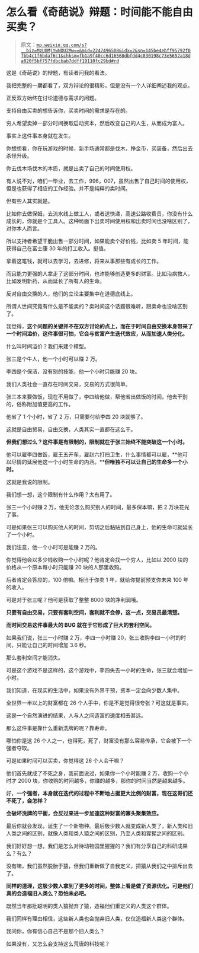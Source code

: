 # 怎么看《奇葩说》辩题：时间能不能自由买卖？

> 原文：[`mp.weixin.qq.com/s?__biz=MzU0MjYwNDU2Mw==&mid=2247496508&idx=2&sn=145be4ebff95792f0fbb4c1f6bdaf6c1&chksm=fb1a9f40cc6d16568dbfdd4c830198c73e5652a18da820f5bf757fdbcbab7ddff19110fc29bd#rd`](http://mp.weixin.qq.com/s?__biz=MzU0MjYwNDU2Mw==&mid=2247496508&idx=2&sn=145be4ebff95792f0fbb4c1f6bdaf6c1&chksm=fb1a9f40cc6d16568dbfdd4c830198c73e5652a18da820f5bf757fdbcbab7ddff19110fc29bd#rd)

这是《奇葩说》的辩题，有读者问我的看法。

我把完整的一期都看了，双方辩论的很精彩，但是没有一个人详细阐述我的观点。

正反双方始终在讨论道德与需求的问题。

支持自由买卖的想告诉你，买卖时间的需求是存在的。

穷人希望卖掉一部分时间换取启动资本，然后改变自己的人生，从而成为富人。

事实上这件事本身就在发生。

你想想看，你在玩游戏的时候，新手场通常都是伐木，挣金币，买装备，然后出去杀怪升级。

你去伐木场伐木的本质，就是出卖了自己的时间使用权。

有人说不对，咱们一毕业，去工作，996，007，虽然出售了自己时间的使用权，但是也获得了相应的工作经验。并不是纯粹的卖时间。

但有些人其实就是。

比如你去做保姆，去流水线上做工人，或者送快递，高速公路收费员，你没有什么成长的，你就是个工具人。这种局面下出卖时间使用权和出卖时间也没啥区别了，对你本人而言。

所以支持者希望干脆出售一部分时间，如果能卖个好价钱，比如卖 5 年时间，能获得自己在富士康 30 年的打工收入。挺值。

拿着这笔钱，就可以去学习，去进修，将来从事那些有成长的工作。

而且能力更强的人拿走了这部分时间，也许能够创造更多的财富。比如治病救人，比如发明新药，从而延长了所有人的生命。

反对自由交换的人，他们的立论主要集中在道德底线上。

所谓人世间究竟有什么是不能卖的？卖时间这个话题很难听，跟卖命也没啥区别了。

我觉得，**这个问题的关键并不在双方讨论的点上，而在于时间自由交换本身带来了一个时间溢价，这件事很可怕，它会与贫富产生迭代效应，从而加速人类分化。**

什么叫时间溢价？我们来建个模型。

张三是个牛人，他一个小时可以赚 2 万。

李四是个保洁，没有别的技能，他一个小时只能赚 20 块。

我们人类社会一直存在时间交易，交易的方式很简单。

张三本来要做饭，现在不用做了，李四给他做，帮他省出做饭的时间，他去干别的，俗称附加值更高的工作。

他省了 1 个小时，省了 2 万，只需要付给李四 20 块就够了。

这就是自由贸易，自由交换，人类其实一直都在这么干。

**但我们想过么？这件事是有限制的，限制就在于张三始终不能突破这一个小时。**

他可以雇李四做饭，雇王五开车，雇赵六打扫卫生，什么事情都可以雇，**他可以尽情的延展他这一个小时生命的内涵。****但唯独不可以让自己的生命多一个小时。**

这就是我说的限制。

我们想一想，这个限制有什么作用？太有用了。

张三一个小时赚 2 万，他无论怎么购买别人的时间，最多保本嘛，把 2 万块花光了事。

可是如果张三可以购买他人的时间，剪切之后黏贴到自己身上，他的生命可就延长了一个小时。

我们注意，他一个小时可是能赚 2 万的。

你觉得他会以多少钱收购一个小时呢？他肯定会找一个穷人，比如以 2000 块的价格从一个原本每小时只能赚 20 块的人那里收购。

后者肯定会答应的，100 倍嘛。相当于你卖 1 年，就给你提前预支你未来 100 年的收入。

可是对于张三呢？他可是获取了整整 8000 块的净利润哦。

**只要有自由交易，只要有套利空间，套利就不会停，这一点，交易员最清楚。** 

**而时间交易这件事最大的 BUG 就在于它形成了巨大的套利空间。**

如果我们说，张三一小时赚 2 万，李四一小时赚 20，张三收购李四一小时的时间，只能让自己的时间增加 3.6 秒。

那么套利空间才能消失。

可是这个游戏不是这样的，这个游戏中，李四失去一小时的生命，张三就会增加一小时。

我们知道，在现实的生活中，如果没有外界干预，资本一定会向少数人集中。

全世界一半以上的财富都在 26 个人手中，你是不是觉得很夸张？可这就是事实。

这是一个自然演进的结果，人与人之间造富的速度相去甚远。

那么这件事是靠什么重新洗牌的呢？靠寿命。

哪怕你是这 26 个人之一，也得死，死了，财富没有那么容易传承，它会被下一个强者夺取。

可是如果时间可以买卖，你觉得这 26 个人会干嘛？

他们首先就成了不死之身，我前面说过，如果你一个小时能赚 2 万，收购一个小时才 2000 块，你收购的时间越多，你赚的越多，那你的时间当然是越来越多。

好，**一个强者，本身就在迭代的过程中不断地占据更大比例的财富，现在这哥们还不死了，会怎样？**

**会破坏洗牌的平衡，会反过来进一步加速这种财富的寡头聚集效应。**

最后你就会发现，诞生了一个新物种。最后极少数人就变成新人类了，新人类和旧人类之间的区别，就像人类和类人猿之间的区别，乃至人类和猩猩之间的区别。

我们好好想一想，我们是怎么对待动物园里猩猩的？我们有分享自己的科研成果么？有么？

没有嘛，我们虽然脱胎于猿，但我们重新做了自我定义，把猿从我们之中排斥出去了。

**同样的道理，这极少数人拿到了更多的时间，整体上看是做了资源优化。可是他们真的会造福旧人类么？恐怕未必吧。**

既然当年那批聪明的类人猿抛弃了猿，造福他们重定义的人类这个群体。

我们同样有理由相信，这些新人类也会抛弃旧人类，仅仅造福新人类这个群体。

我问你，你有信心自己不是那个旧人类么？

如果没有，又怎么会支持这么荒唐的科技呢？